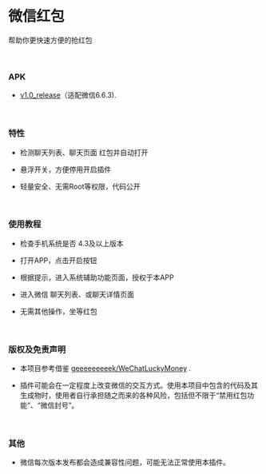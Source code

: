 
# 微信红包
帮助你更快速方便的抢红包
 
&nbsp;

### APK

* [v1.0_release](https://github.com/mxruan/WechatLuckyMoney/blob/master/WechatLuckyMoney/apk/v1.0_release.apk?raw=true)（适配微信6.6.3).

&nbsp;


### 特性
 
 * 检测聊天列表、聊天页面 红包并自动打开

 * 悬浮开关，方便停用开启插件
 
 * 轻量安全、无需Root等权限，代码公开
 
&nbsp;
 
 ###  使用教程
 
 * 检查手机系统是否 4.3及以上版本
 
 * 打开APP，点击开启按钮
 
 * 根据提示，进入系统辅助功能页面，授权于本APP
 
 * 进入微信 聊天列表、或聊天详情页面
 
 * 无需其他操作，坐等红包
 
&nbsp;

### 版权及免责声明

* 本项目参考借鉴 [geeeeeeeeek/WeChatLuckyMoney](https://github.com/geeeeeeeeek/WeChatLuckyMoney) .

* 插件可能会在一定程度上改变微信的交互方式。使用本项目中包含的代码及其生成物时，使用者自行承担随之而来的各种风险，包括但不限于“禁用红包功能”、“微信封号”。

&nbsp;

### 其他

* 微信每次版本发布都会造成兼容性问题，可能无法正常使用本插件。

